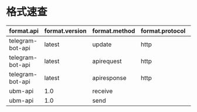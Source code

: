 # 格式速查

| format.api | format.version | format.method | format.protocol | body |
| --- | --- | --- | --- | --- |
| telegram-bot-api | latest | update | http | [APIResponse](/docs/Other.html#apiresponse)\<[Update](https://core.telegram.org/bots/api#update)[]\> |
| telegram-bot-api | latest | apirequest | http | [HTTPRequest](/docs/Types.html#httprequest) |
| telegram-bot-api | latest | apiresponse | http | [APIResponse](/docs/Other.html#apiresponse) |
| ubm-api | 1.0 | receive | | [UBM](/docs/Types.html#ubm) |
| ubm-api | 1.0 | send | | [UBM](/docs/Types.html#ubm) |
